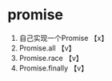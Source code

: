 # promise

1. 自己实现一个Promise     【x】
2. Promise.all            【v】
3. Promise.race           【v】
4. Promise.finally        【v】
